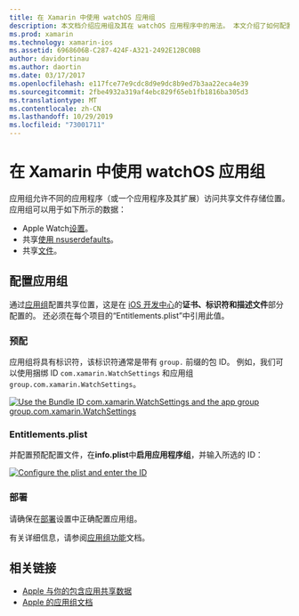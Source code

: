 ```yaml
---
title: 在 Xamarin 中使用 watchOS 应用组
description: 本文档介绍应用组及其在 watchOS 应用程序中的用法。 本文介绍了如何配置应用组、预配要求、info.plist 注意事项和部署。
ms.prod: xamarin
ms.technology: xamarin-ios
ms.assetid: 6968606B-C287-424F-A321-2492E12BC0BB
author: davidortinau
ms.author: daortin
ms.date: 03/17/2017
ms.openlocfilehash: e117fce77e9cdc8d9e9dc8b9ed7b3aa22eca4e39
ms.sourcegitcommit: 2fbe4932a319af4ebc829f65eb1fb1816ba305d3
ms.translationtype: MT
ms.contentlocale: zh-CN
ms.lasthandoff: 10/29/2019
ms.locfileid: "73001711"
---
```

# <a name="working-with-watchos-app-groups-in-xamarin"></a>在 Xamarin 中使用 watchOS 应用组

应用组允许不同的应用程序（或一个应用程序及其扩展）访问共享文件存储位置。 应用组可以用于如下所示的数据：

- Apple Watch[设置](~/ios/watchos/app-fundamentals/settings.md)。
- 共享[使用 nsuserdefaults](~/ios/watchos/app-fundamentals/parent-app.md#nsuserdefaults)。
- 共享[文件](~/ios/watchos/app-fundamentals/parent-app.md#files)。

## <a name="configure-an-app-group"></a>配置应用组

通过[应用组](https://developer.apple.com/library/ios/documentation/Miscellaneous/Reference/EntitlementKeyReference/Chapters/EnablingAppSandbox.html#//apple_ref/doc/uid/TP40011195-CH4-SW19)配置共享位置，这是在 [iOS 开发中心](https://developer.apple.com/devcenter/ios/)的**证书、标识符和描述文件**部分配置的。 还必须在每个项目的“Entitlements.plist”中引用此值。

### <a name="provisioning"></a>预配

应用组将具有标识符，该标识符通常是带有 `group.` 前缀的包 ID。 例如，我们可以使用捆绑 ID `com.xamarin.WatchSettings` 和应用组 `group.com.xamarin.WatchSettings`。

[![](app-groups-images/app-group-sml.png "Use the Bundle ID com.xamarin.WatchSettings and the app group   group.com.xamarin.WatchSettings")](app-groups-images/app-group.png#lightbox)

### <a name="entitlementsplist"></a>Entitlements.plist

并配置预配配置文件，在**info.plist**中**启用应用程序组**，并输入所选的 ID：

[![](app-groups-images/entitlements-sml.png "Configure the plist and enter the ID")](app-groups-images/entitlements.png#lightbox)

### <a name="deployment"></a>部署

请确保在[部署](~/ios/watchos/deploy-test/index.md#App_Groups)设置中正确配置应用组。

有关详细信息，请参阅[应用组功能](~/ios/deploy-test/provisioning/capabilities/app-groups-capabilities.md)文档。

## <a name="related-links"></a>相关链接

- [Apple 与你的包含应用共享数据](https://developer.apple.com/library/ios/documentation/General/Conceptual/ExtensibilityPG/ExtensionScenarios.html)
- [Apple 的应用组文档](https://developer.apple.com/library/ios/documentation/Miscellaneous/Reference/EntitlementKeyReference/Chapters/EnablingAppSandbox.html#//apple_ref/doc/uid/TP40011195-CH4-SW19)

